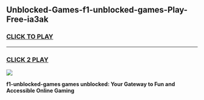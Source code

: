 
## Unblocked-Games-f1-unblocked-games-Play-Free-ia3ak
<h3>
<a href="https://premium76.site?title=f1-unblocked-games&ref=15A">CLICK TO PLAY</a></h3>
<hr>

<h3>
<a href="https://premium76.site?title=f1-unblocked-games&ref=15A">CLICK 2 PLAY</a>
  
</h3>

<a href="https://premium76.site?title=f1-unblocked-games&ref=15A"><img src="https://clearcache.store/games.png"></a>


**f1-unblocked-games games unblocked: Your Gateway to Fun and Accessible Online Gaming**
